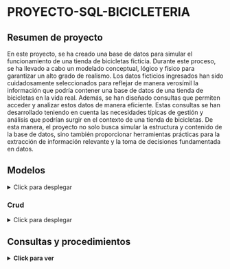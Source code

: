 # PROYECTO-SQL-BICICLETERIA

## Resumen de proyecto

En este proyecto, se ha creado una base de datos para simular el funcionamiento de una tienda de bicicletas ficticia. Durante este proceso, se ha llevado a cabo un modelado conceptual, lógico y físico para garantizar un alto grado de realismo. Los datos ficticios ingresados han sido cuidadosamente seleccionados para reflejar de manera verosímil la información que podría contener una base de datos de una tienda de bicicletas en la vida real.
Además, se han diseñado consultas que permiten acceder y analizar estos datos de manera eficiente. Estas consultas se han desarrollado teniendo en cuenta las necesidades típicas de gestión y análisis que podrían surgir en el contexto de una tienda de bicicletas. De esta manera, el proyecto no solo busca simular la estructura y contenido de la base de datos, sino también proporcionar herramientas prácticas para la extracción de información relevante y la toma de decisiones fundamentada en datos.

## Modelos

<details>
  <summary>Click para desplegar</summary>
   <br>
  En esta sección, se incluirán los modelos físicos adjuntos.

### Modelado conceptual

Desearía implementar una base de datos integral para la administración de mi empresa, la cual se especializa en el ámbito de la venta de productos de bicicletas. Contamos con diversas sucursales que cuentan con un promedio de 5 empleados en cada área. Mantenemos relaciones con varios distribuidores que proveen los productos para nuestras tiendas. Realizamos inventarios tanto de productos nuevos como de segunda mano.
Adicionalmente, ofrecemos servicios de mantenimiento para bicicletas y productos, brindando asistencia a los clientes que puedan requerirlo al adquirir una bicicleta o un artículo. Es importante destacar que no realizamos servicios de mantenimiento con productos de segunda mano. Los clientes tienen la flexibilidad de efectuar sus pagos de diversas maneras, y los productos de segunda mano cuentan con su propio proveedor exclusivo.
Los clientes que adquieren productos de segunda mano contarán con un inventario exclusivo y sus respectivas facturas, los cuales serán almacenados para posibles reclamaciones futuras. Esta medida se implementa con el objetivo de garantizar un registro detallado y transparente de las transacciones relacionadas con productos de segunda mano.
Además, buscamos establecer una visión clara de nuestros proveedores de segunda mano más destacados. Esto se logrará mediante un análisis cuidadoso de las transacciones, evaluando la calidad de los productos y la satisfacción de los clientes. Este enfoque nos permitirá tomar decisiones informadas y fortalecer nuestras relaciones con los proveedores que mejor se alineen con los estándares de calidad y servicio de nuestra empresa.

### Modelo logico

![imagen](https://github.com/Ancreem/PROYECTO-SQL-BICICLETERIA/assets/139159920/ad6132ab-288f-4a62-92c2-831c0e127304)


### Modelo fisico

![bicicleteria](https://github.com/Ancreem/PROYECTO-SQL-BICICLETERIA/assets/139159920/ef046f5d-a7c4-4dd2-b40e-d413c59cd9b2)

</details>

### Crud

<details>
  <summary>Click para desplegar</summary>
   <br>

</details>

## Consultas y procedimientos

<details>
  <summary><strong>Click para ver</strong></summary>
   <br>


<details>
  <summary>Tabla Sucursal</summary>
   <br>

1. Devuelva cuales servicios han dado cada sucursal

   - Consulta

   ```sql
   	select s.nombre, p.tipoServicio
   	from sucursal s
   	join trabajadores t on t.sucursalId = s.id
   	join empleado e on e.id = t.empleadoId 
   	join factura f on f.empleadoId = e.id
   	join preFactura p on p.id = f.preFacturaId;
   ```

   - Procedimiento `servicio_en_sucursal;`

   ```sql
   	DELIMITER //
   	create procedure servicio_en_sucursal()
   	begin
   		select s.nombre, p.tipoServicio
           from sucursal s
           join trabajadores t on t.sucursalId = s.id
           join empleado e on e.id = t.empleadoId 
           join factura f on f.empleadoId = e.id
           join preFactura p on p.id = f.preFacturaId;
   	end //
   	DELIMITER ;
   ```

   - Llamado `call servicio_en_sucursal();`

2. Devuelva el nombre y la dirección de las sucursales que no han realizado ventas en el último mes.

    - Consulta

    ```sql
    	select s.nombre, s.direccion
        from sucursal s
        where not exists (
            select 1
            from factura f
            join empleado e ON f.empleadoId = e.id
            join trabajadores t ON e.id = t.empleadoId
            where t.sucursalId = s.id
            and month(f.fecha) = month(curdate()) - 1
            and year(f.fecha) = year(curdate())
        );
    ```

    - Procedimiento `sucursales_no_ventas_mes`

    ```sql
    	DELIMITER //
    	create procedure sucursales_no_ventas_mes(in numeroMeses int)
    	begin
    		select s.nombre, s.direccion
            from sucursal s
            where not exists (
                select 1
                from factura f
                join empleado e ON f.empleadoId = e.id
                join trabajadores t ON e.id = t.empleadoId
                where t.sucursalId = s.id
                and month(f.fecha) = month(curdate()) - numeroMeses
                and year(f.fecha) = year(curdate())
            );
    	end //
    	DELIMITER ;
    ```

    - Llamado `call sucursales_no_ventas_mes(numeroMeses);`

</details>


<details>
  <summary>Tabla trabajadores</summary>
   <br>

1. Devuelva que trabajador no se encuentra en ninguna sucursal. Muestre su id, rol, con su nombre y apellidos.

   - Consulta

   ```sql
       select e.id, e.rol, CONCAT(e.nombre, ' ', e.apellido1, ' ', e.apellido2) AS nombre_completo
       from empleado e
       left join trabajadores t on e.id = t.empleadoId
       where t.sucursalId is NULL;
   ```

   - Procedimiento `trabajador_no_sucursal`

   ```sql
   trabajador_no_sucursal	DELIMITER //
   	create procedure trabajador_no_sucursal()
   	begin
   	    select e.id, e.rol, CONCAT(e.nombre, ' ', e.apellido1, ' ', e.apellido2) AS nombre_completo
       	from empleado e
       	left join trabajadores t on e.id = t.empleadoId
       	where t.sucursalId is NULL;
   	end //
   	DELIMITER ;
   ```

   - Llamado `call trabajador_no_sucursal() ;`

</details>


<details>
  <summary>Tabla empleado</summary>
   <br>

1. Obtener el total de ventas realizado por el empleado con el id "1", mostrando el  nombre del empleado y la suma de los montos de venta, considerando las facturas emitidas.

   - Consulta

   ```sql
   	select e.nombre as Empleado, sum(p.precio * ps.cantidad) as venta
       from factura fact
       join empleado e on fact.empleadoId = e.id
       join productos ps on fact.productosId = ps.id
       join producto p on ps.producto = p.producto
       where e.id = 1
       GROUP BY e.nombre;
   ```

   - Procedimiento `empleado_ventas`

   ```sql
   	DELIMITER //
   	create procedure empleado_ventas(in idEmpleado int)
   	begin 
           select e.nombre as Empleado, sum(p.precio * ps.cantidad) as venta
           from factura fact
           join empleado e on fact.empleadoId = e.id
           join productos ps on fact.productosId = ps.id
           join producto p on ps.producto = p.producto
           where e.id = idEmpleado
           GROUP BY e.nombre;
   	end //
   	DELIMITER ;
   ```

   - Llamado `call empleado_ventas(id);`

2. Listar los servicios que han sido utilizados por empleados con el apellido "Martínez".

    - Consulta

    ```sql
    	select distinct s.tipoServicio
        from servicio s
        join preFactura pf on s.tipoServicio = pf.tipoServicio
        join factura f on pf.id = f.preFacturaId
        join empleado e on f.empleadoId = e.id
        where e.apellido1 = 'Martínez' or e.apellido2 = 'Martínez';
    ```

    - Procedimiento `servicios_utilizados_empleado_apellido`

    ```sql
    	DELIMITER //
    	create procedure servicios_utilizados_empleado_apellido(in apellidoEmpleado varchar(200))
    	begin
    		select distinct s.tipoServicio
            from servicio s
            join preFactura pf on s.tipoServicio = pf.tipoServicio
            join factura f on pf.id = f.preFacturaId
            join empleado e on f.empleadoId = e.id
            where e.apellido1 = apellidoEmpleado or e.apellido2 = apellidoEmpleado;
    	end //
    	DELIMITER ;
    ```

    - Llamado `call servicios_utilizados_empleado_apellido(apellido);`


</details>

<details>
  <summary>Tabla metodoPago</summary>
   <br>

1. Obtén el nombre de los clientes que hayan realizado compras con Tarjeta de crédito  y en la sucursal con dirección "Avenida B #456".

   - Consulta

   ```sql
       select id, nombre AS nombre_cliente
       from cliente
       where id IN (
           select f.clienteId
           from factura f
           join metodoPago mp ON f.metodoPagoId = mp.id
           join empleado e ON f.empleadoId = e.id
           join trabajadores t ON e.id = t.empleadoId
           join sucursal s ON t.sucursalId = s.id
           where s.direccion = 'Avenida B #456' and mp.nombre = 'Tarjeta de crédito'
       );
   ```

   - Procedimiento `metoPago_en_sucursal_cliente`

   ```sql
   	DELIMITER // 
   	create procedure metoPago_en_sucursal_cliente(in direccionSucursal varchar(90), in nombreTargeta varchar(90))
   	begin 
   	 select id, nombre AS nombre_cliente
       from cliente
       where id IN (
           select f.clienteId
           from factura f
           join metodoPago mp ON f.metodoPagoId = mp.id
           join empleado e ON f.empleadoId = e.id
           join trabajadores t ON e.id = t.empleadoId
           join sucursal s ON t.sucursalId = s.id
           where s.direccion = direccionSucursal and mp.nombre = nombreTargeta
       );
   	end // 
   	DELIMITER ;
   ```

   - Llamado `call metoPago_en_sucursal_cliente(direccionSucursal, nombreTargeta);`

2. Muestre los clientes que han realizado pagos con tarjeta. Tenga en cuenta que debe de imprimir el nombre del cliente y el tipo de pago que tiene el cliente.

    - Consulta

    ```sql
    	select distinct concat(c.nombre,'',c.apellido1) as cliente,
        m.tipo as tipo_pago
        from cliente c
        join factura f on c.id = f.clienteId
        join metodoPago m on f.metodoPagoId = m.id
        where m.tipo = 'Tarjeta';
    ```

    - Procedimiento `clientes_tipoPago`

    ```sql
    	DELIMITER //
    	create procedure clientes_tipoPago(in tipoPago varchar(70))
    	begin
    		select distinct concat(c.nombre,'',c.apellido1) as cliente,
            m.tipo as tipo_pago
            from cliente c
            join factura f on c.id = f.clienteId
            join metodoPago m on f.metodoPagoId = m.id
            where m.tipo = tipoPago;
    	end //
    	DELIMITER ;
    ```

    - Llamado `call clientes_tipoPago(tipoPago);`

4. Obtenga las facturas con un Método de Pago de id 1.

    - Consulta

    ```sql
    	SELECT f.id as Id_factura, e.nombre as Nombre_Empleado, c.nombre as Nombre_Cliente, p.producto, m.nombre as MetodoPago, f.fecha
        FROM factura f
        JOIN empleado e ON e.id = f.empleadoId
        JOIN cliente c ON c.id = f.clienteId
        JOIN productos p ON p.id = f.productosId
        JOIN metodoPago m ON m.id = f.metodoPagoId
        WHERE f.metodoPagoId = 1;
    ```

    - Procedimiento `ObtenerFacturasPorMetodoPago`

    ```sql
        DELIMITER //
        CREATE PROCEDURE ObtenerFacturasPorMetodoPago(IN metodo_pago_id INT)
        BEGIN
        		SELECT f.id as Id_factura, e.nombre as Nombre_Empleado, c.nombre as Nombre_Cliente, p.producto, m.nombre as MetodoPago, f.fecha
            FROM factura f
            JOIN empleado e ON e.id = f.empleadoId
            JOIN cliente c ON c.id = f.clienteId
            JOIN productos p ON p.id = f.productosId
            JOIN metodoPago m ON m.id = f.metodoPagoId
            WHERE f.metodoPagoId = metodo_pago_id;
        END //
        DELIMITER ;
    ```

    - Llamado `call ObtenerFacturasPorMetodoPago(metodo_pago_id);`

5. Obtenga las facturas de segunda mano con un Método de Pago de id 7.

    - Consulta

    ```sql
        SELECT f.id as Id_factura, e.nombre as Nombre_Empleado, c.nombre as Nombre_Cliente, p.producto, m.nombre as MetodoPago, f.fecha
        FROM facturaSegundaMano f
        JOIN empleado e ON e.id = f.empleadoId
        JOIN clienteSegundaMano c ON c.id = f.clienteId
        JOIN productosSegundaMano p ON p.id = f.productosId
        JOIN metodoPago m ON m.id = f.metodoPagoId
        WHERE f.metodoPagoId = 7;
    ```

    - Procedimiento `ObtenerFacturasSegundaManoPorMetodoPago`

    ```sql
    	DELIMITER //
        CREATE PROCEDURE ObtenerFacturasSegundaManoPorMetodoPago(IN metodo_pago_id INT)
        BEGIN
        	SELECT f.id as Id_factura, e.nombre as Nombre_Empleado, c.nombre as Nombre_Cliente, p.producto, m.nombre as MetodoPago, f.fecha
            FROM facturaSegundaMano f
            JOIN empleado e ON e.id = f.empleadoId
            JOIN clienteSegundaMano c ON c.id = f.clienteId
            JOIN productosSegundaMano p ON p.id = f.productosId
            JOIN metodoPago m ON m.id = f.metodoPagoId
            WHERE f.metodoPagoId = metodo_pago_id;
        END //
        DELIMITER ;
    ```

    - Llamado `call ObtenerFacturasSegundaManoPorMetodoPago(metodo_pago_id);`

</details>


 
<details>
  <summary>Tabla cliente</summary>
   <br>

1. Obtenga el nombre de los clientes que han realizado compras en todas las sucursales.

    - Consulta

    ```sql
     	select c.nombre as nombre_cliente
        from cliente c
        where not exists (
            select 1
            from sucursal s
            where not exists (
                select 1
                from factura f
                join empleado e on f.empleadoId = e.id
                join trabajadores t on e.id = t.empleadoId
                where t.sucursalId = s.id and f.clienteId = c.id
            )
        );
    ```

    - Procedimiento `clientes_todas_sucursales`

    ```sql
    	DELIMITER //
        create procedure clientes_todas_sucursales()
        begin
            select c.nombre as nombre_cliente
            from cliente c
            where not exists (
                select 1
                from sucursal s
                where not exists (
                    select 1
                    from factura f
                    join empleado e on f.empleadoId = e.id
                    join trabajadores t on e.id = t.empleadoId
                    where t.sucursalId = s.id and f.clienteId = c.id
                )
            );
        end //
        DELIMITER ;
    ```

    - Llamado `call clientes_todas_sucursales();`

2. Mostrar el nombre de los clientes que han realizado compras en más de una sucursal.

    - Consulta

    ```sql
    	select c.nombre
        from cliente c
        where (
            select count(DISTINCT t.sucursalId)
            from trabajadores t
            JOIN factura f on t.empleadoId = f.empleadoId
            where f.clienteId = c.id
        ) > 1;
    ```

    - Procedimiento `clientes_compras_mas_sucursal`

    ```sql
    	DELIMITER //
        create procedure clientes_compras_mas_sucursal(in numeroSucursales int)
        begin 
            select c.nombre
            from cliente c
            where (
                select count(DISTINCT t.sucursalId)
                from trabajadores t
                JOIN factura f on t.empleadoId = f.empleadoId
                where f.clienteId = c.id
            ) > numeroSucursales;
        end //
        DELIMITER ;
    ```

    - Llamado `call clientes_compras_mas_sucursal(numeroSucursales);`

3. Calcular el monto total de compras realizadas por clientes con más de 5 productos en una sola factura.

    - Consulta

    ```sql
        select SUM(p.precio * ps.cantidad) AS monto_total
        from factura f
        join productos ps on f.productosId = ps.id
        join producto p on ps.producto = p.producto
        where ps.cantidad > 5;
    ```

    - Procedimiento `monto_compras_cliente_cant_productos`

    ```sql
    	DELIMITER //
    	create procedure monto_compras_cliente_cant_productos(in numProductos int)
    	begin
    		select SUM(p.precio * ps.cantidad) AS monto_total
            from factura f
            join productos ps on f.productosId = ps.id
            join producto p on ps.producto = p.producto
            where ps.cantidad > numProductos;
    	end //
    	DELIMITER ;
    ```

    - Llamado `call monto_compras_cliente_cant_productos(cantProductos);`

</details>


<details>
  <summary>Tabla factura</summary>
   <br>

1. Obtenga los detalles de Factura con el id "2"

    - Consulta

    ```sql
    	SELECT f.*, e.nombre AS empleado, c.nombre AS cliente, p.producto AS producto, mp.nombre AS metodo_pago
        FROM factura f
        JOIN empleado e ON f.empleadoId = e.id
        JOIN cliente c ON f.clienteId = c.id
        JOIN productos p ON f.productosId = p.id
        JOIN metodoPago mp ON f.metodoPagoId = mp.id
        WHERE f.id = 2;	
    ```

    - Procedimiento `ObtenerDetallesFactura`

    ```sql
        DELIMITER //
        CREATE PROCEDURE ObtenerDetallesFactura(IN factura_id INT)
        BEGIN
            SELECT f.*, e.nombre AS empleado, c.nombre AS cliente, p.producto AS producto, mp.nombre AS metodo_pago
            FROM factura f
            JOIN empleado e ON f.empleadoId = e.id
            JOIN cliente c ON f.clienteId = c.id
            JOIN productos p ON f.productosId = p.id
            JOIN metodoPago mp ON f.metodoPagoId = mp.id
            WHERE f.id = factura_id;
        END //
        DELIMITER ;
    ```

    - Llamado `call ObtenerDetallesFactura(factura);`


</details>

<details>
  <summary>Tabla productos</summary>
   <br>

1. Encontrar los productos que no han sido vendidos en el último mes.

    - Consulta

    ```sql
    	select p.producto
        from  producto p         
        where not exists (             
            select 1             
            from factura f             
            JOIN productos ps ON f.productosId = ps.id             
            where ps.producto = p.producto AND f.fecha >= curdate() - interval 1 month
        );     
    ```

    - Procedimiento`productos_no_vendidos_mes`

    ```sql
    	DELIMITER //
        create procedure productos_no_vendidos_mes(in mes int)
        begin     		
        select p.producto             
        from  producto p             
        where not exists (                 
            select 1                 
            from factura f                 
            JOIN productos ps ON f.productosId = ps.id                 
            where ps.producto = p.producto AND f.fecha >= curdate() - interval mes month             
        );    
        end //     	
       	DELIMITER ;     
    ```

    - Llamado`call productos_no_vendidos_mes(mes);`

2. Listar los productos que han sido comprados más de 2 veces en total.

    - Consulta

    ```sql
    	select ps.producto
        from productos ps
        join factura f on ps.id = f.productosId
        group by ps.producto
        having count(f.id) > 2;
    ```

    - Procedimiento `productos_comprados_cant`

    ```sql
    	DELIMITER //
    	create procedure productos_comprados_cant(in cantidad int)
    	begin
    		select ps.producto
            from productos ps
            join factura f on ps.id = f.productosId
            group by ps.producto
            having count(f.id) > cantidad;
    	end //
    	DELIMITER ;
    ```

    - Llamado `call productos_comprados_cant(cantidad);`

</details>
 
<details>
  <summary>Tabla producto</summary>
   <br>

1. Muestre los productos que ha suministrado el distribuidor "Bicicletas del Futuro Ltda"

   - Consulta

   ```sql
   	select p.producto as nombre_producto 
       from producto p
       join inventario i on i.producto = p.producto
       join distribuidor d on i.distribuidorId = d.id
       where d.nombre like '%Bicicletas del Futuro Ltda%';
   ```

   - Procedimiento `productos_suministrados_distribuidor`

   ```sql
   	DELIMITER //
   	create procedure productos_suministrados_distribuidor(in nombreDistribuidor varchar(90))
   	begin
   		set @distribuidor = concat("%",nombreDistribuidor,"%");
   
   		select p.producto as nombre_producto 
           from producto p
           join inventario i on i.producto = p.producto
           join distribuidor d on i.distribuidorId = d.id
           where d.nombre like @distribuidor;
   
   	end //
   	DELIMITER ;
   ```

   - Llamado `call productos_suministrados_distribuidor(nombreDistribuidor);`

2. Consulte cuales son los Productos cuyo precio es mayor al promedio y muéstrelos en pantalla.

    - Consulta

    ```sql
        select distinct p.producto
        from producto p
        where p.precio > (
            select avg(precio) from producto
        );
    ```

    - Procedimiento `productos_mayor_promedio`

    ```sql
    	DELIMITER //
    	create procedure productos_mayor_promedio()
    	begin
            select distinct p.producto
            from producto p
            where p.precio > (
                select avg(precio) from producto
            );
    	end //
    	DELIMITER ; 
    ```

    - Llamado `call productos_mayor_promedio();`

3. Encuentre cuales son los productos con precio superior al promedio de su categoría. Imprima el nombre del producto y su categoría.

    - Consulta

    ```sql
    
    select distinct p.producto, p.categoria
    from producto p
    where p.precio > (
        select avg(precio)
        from producto
        where categoria = p.categoria
    );
    ```

    - Procedimiento `productos_precio_sup_categoria`

    ```sql
    	DELIMITER //
    	create procedure productos_precio_sup_categoria()
    	begin
            select distinct p.producto, p.categoria
            from producto p
            where p.precio > (
                select avg(precio)
                from producto
                where categoria = p.categoria
            );
    	end //
    	DELIMITER ;
    ```

    - Llamado `call productos_precio_sup_categoria();`

</details>

 
<details>
  <summary>Tabla inventario</summary>
   <br>

1. Listar los productos en el inventario que tengan una cantidad superior a 25 y un precio inferior a 20000.

   - Consulta

   ```sql
   	select *
   	from inventario
   	where cantidad > 25
     	and producto in (
         select producto 
         from producto 
         where precio < 20000
     	);
   ```

   - Procedimiento `producto_inventario_desde_hasta`

   ```sql
   	DELIMITER //
   	create procedure producto_inventario_desde_hasta(in desde int, in hasta int) 
   	begin
   	select *
           from inventario
           where cantidad > desde
           and producto in (
             select producto 
             from producto 
             where precio < hasta
           );
   	end // 
   	DELIMITER ;
   ```

   - Llamado `call producto_inventario_desde_hasta(desde, hasta);`

</details>


<details>
  <summary>Tabla distribuidor</summary>
   <br>

1. Encuentra el nombre y el número de teléfono de los distribuidores que han suministrado productos en el último mes.

   - Consulta

   ```sql
   	select distinct d.nombre, numeroTelefono as Telefono
   	from distribuidor d
   	join inventario i on i.distribuidorId = d.id
   	where 
   	month(i.fecha) = month(current_date())
   	and
       year(i.fecha) = year(current_date());
   ```

   - Procedimiento `distribuidores_ultimo_mes`

   ```sql
   	DELIMITER //
   	create procedure distribuidores_ultimo_mes()
   	begin 
           select distinct d.nombre, numeroTelefono as Telefono
           from distribuidor d
           join inventario i on i.distribuidorId = d.id
           where 
           month(i.fecha) = month(current_date())
           and
           year(i.fecha) = year(current_date());
   	end //
   	DELIMITER ;
   ```

   - Llamado `call distribuidores_ultimo_mes();`

2. Muestre la cantidad de productos suministrados por el distribuidor  "Bicicletas del Futuro Ltda".

    - Consulta

    ```sql
        select count(p.producto) as cantidad_de_productos
        from producto p
        join inventario i ON i.producto = p.producto
        join distribuidor d ON i.distribuidorId = d.id
        where d.nombre like '%Bicicletas del Futuro Ltda%';
    ```

    - Procedimiento `cantidad_productos_distribuidor`

    ```sql
    	DELIMITER //
    	create procedure cantidad_productos_distribuidor(in distribuidor varchar(150))
    	begin
    		set @distribuidoBuscar = concat('%', distribuidor ,'%');
    		select count(p.producto) as cantidad_de_productos
            from producto p
            join inventario i ON i.producto = p.producto
            join distribuidor d ON i.distribuidorId = d.id
            where d.nombre like @distribuidoBuscar;
    	end //
    	DELIMITER ;
    ```

    - Llamado `call cantidad_productos_distribuidor(distribuidor);`

</details>


<details>
  <summary>Tabla preFactura</summary>
   <br>

</details>


<details>
  <summary>Tabla servicio</summary>
   <br>

1. Listar los servicios ofrecidos para "Bicicletas" de complejidad "Baja" y al id de factura al que pertenecen.

   - Consulta

   ```sql
       select f.id as id_factura, pf.tipoServicio
       from factura f
       join preFactura pf on f.preFacturaId = pf.id
       where pf.tipoServicio in (
       	select tipoServicio
       	from servicio
       	where complejidad = 'Baja' and tipoVehiculo = 'Bicicleta'
       );
   ```

   - Procedimiento `servicios_complejidad`

   ```sql
   	DELIMITER //
   	create procedure servicios_complejidad(in complejidadTrabajo varchar(50), in tipoDeVehiculo varchar(150))
   	begin
           select f.id as id_factura, pf.tipoServicio
           from factura f
           join preFactura pf on f.preFacturaId = pf.id
           where pf.tipoServicio in (
               select tipoServicio
               from servicio
               where complejidad = complejidadTrabajo and tipoVehiculo = tipoDeVehiculo
           );
   	end //
   	DELIMITER ;
   ```

   - Llamado `call servicios_complejidad(complejidadTrabajo, tipoDeVehiculo);`

2. Imprima en pantalla cuales son los servicios no utilizados en ninguna factura. Muestre todas la columnas.

    - Consulta

    ```sql
        select * from servicio s
        where not exists 
        (select 1 from factura f 
        join preFactura pf on f.preFacturaId = pf.id
        where pf.tipoServicio = s.tipoServicio);
    ```

    - Procedimiento `productos_no_ulizados_factura`

    ```sql
    	DELIMITER //
    	create procedure productos_no_ulizados_factura()
    	begin
    		select * from servicio s
            where not exists 
            (select 1 from factura f 
            join preFactura pf on f.preFacturaId = pf.id
            where pf.tipoServicio = s.tipoServicio);
    	end //
    	DELIMITER ;
    ```

    - Llamado `call productos_no_ulizados_factura();`

3. Encontrar los servicios que no han sido utilizados en los últimos 3 meses.

    - Consulta

    ```sql
    	select tipoServicio
        from servicio s
        where not exists (
            select 1
            from preFactura pf
            join factura f on pf.id = f.preFacturaId
            where pf.tipoServicio = s.tipoServicio and f.fecha >= CURDATE() - interval 3 MONTH
        );
    ```

    - Procedimiento `servicios_no_utilizados_mes`

    ```sql
    	DELIMITER // 
        create procedure servicios_no_utilizados_mes(in mes int)
        begin
        	select tipoServicio
            from servicio s
            where not exists (
                select 1
                from preFactura pf
                join factura f on pf.id = f.preFacturaId
                where pf.tipoServicio = s.tipoServicio and f.fecha >= CURDATE() - interval mes MONTH
            );
        end //
        DELIMITER ;
    ```

    - Llamado `call servicios_no_utilizados_mes(mes);`

</details>



<details>
  <summary>Tabla facturaSegundaMano</summary>
   <br>

1.  Obtenga los detalles de Factura Segunda Mano con el id "1"

    - Consulta

    ```sql
    	SELECT fs.*, e.nombre AS empleado, c.nombre AS cliente, p.producto AS producto, mp.nombre AS metodo_pago
        FROM facturaSegundaMano fs
        JOIN empleado e ON fs.empleadoId = e.id
        JOIN clienteSegundaMano c ON fs.clienteId = c.id
        JOIN productosSegundaMano p ON fs.productosId = p.id
        JOIN metodoPago mp ON fs.metodoPagoId = mp.id
        WHERE fs.id = 1;	
    ```

    - Procedimiento `ObtenerDetallesFacturaSegundaMano`
    
    ```sql
    	DELIMITER //
    	CREATE PROCEDURE ObtenerDetallesFacturaSegundaMano(IN factura_id INT)
    	BEGIN
            SELECT fs.*, e.nombre AS empleado, c.nombre AS cliente, p.producto AS producto, mp.nombre AS metodo_pago
            FROM facturaSegundaMano fs
            JOIN empleado e ON fs.empleadoId = e.id
            JOIN clienteSegundaMano c ON fs.clienteId = c.id
            JOIN productosSegundaMano p ON fs.productosId = p.id
            JOIN metodoPago mp ON fs.metodoPagoId = mp.id
            WHERE fs.id = factura_id;
    	END //
    	DELIMITER ;
    ```
    
    - Llamado `call ObtenerDetallesFacturaSegundaMano(factura);`
    
</details>

<details>
  <summary>Tabla productosSegundaMano</summary>
   <br>
1. Obtenga el nombre de los productos de segunda mano con estado "Nuevo" y un precio mayor a 300.

   - Consulta

   ```sql
   	select ps.producto as nombre_producto 
       from productoSegundaMano ps
       where ps.estado like '%nuevo%' and ps.precio > 300;
   ```

   - Procedimiento `productosSegundaMano_estado_mayorA`

   ```sql
   	DELIMITER //
   	create procedure productosSegundaMano_estado_mayorA(in estadoProducto varchar(40), in precioProducto int)
   	begin
   		select ps.producto as nombre_producto 
           from productoSegundaMano ps
           where ps.estado like concat('%', estadoProducto, '%') and ps.precio > precioProducto;
   	end //
   	DELIMITER ;
   ```

   - Llamado `call productosSegundaMano_estado_mayorA(estadoProducto, precioProducto);`


2.   Muestre la cantidad de productos suministrados por el distribuidor  "Bicicletas del Futuro Ltda".

    - Consulta

    ```sql
        select count(p.producto) as cantidad_de_productos
        from producto p
        join inventarioSegundaMano i ON i.producto = p.producto
        join distribuidorSegundaMano d ON i.distribuidorId = d.id
        where d.nombre like '%Velocidad Extrema Distribuciones%';
    ```

    - Procedimiento `cantidad_productos_distribuidorSegunda`

    ```sql
    	DELIMITER //
    	create procedure cantidad_productos_distribuidorSegunda(in distribuidorSegundaMano varchar(150))
    	begin
    		set @distribuidoBuscar = concat('%', distribuidorSegundaMano ,'%');
    		select count(p.producto) as cantidad_de_productos
            from producto p
            join inventarioSegundaMano i ON i.producto = p.producto
            join distribuidorSegundaMano d ON i.distribuidorId = d.id
            where d.nombre like @distribuidoBuscar;
    	end //
    	DELIMITER ;
    ```

    - Llamado `call cantidad_productos_distribuidorSegunda(distribuidorSegundaMano);`

3. Listar los productos de segunda mano que han sido comprados más de 1 vez en total.

    - Consulta

    ```sql
    	select ps.producto
        from productosSegundaMano ps
        join facturaSegundaMano f on ps.id = f.productosId
        group by ps.producto
        having count(f.id) > 1;
    ```

    - Procedimiento `productosSegundaMano_comprados_cant`

    ```sql
    	DELIMITER //
    	create procedure productosSegundaMano_comprados_cant(in cantidad int)
    	begin
            select ps.producto
            from productosSegundaMano ps
            join facturaSegundaMano f on ps.id = f.productosId
            group by ps.producto
            having count(f.id) > cantidad;
    	end //
    	DELIMITER ;
    ```

    - Llamado `call productosSegundaMano_comprados_cant(cantidad);`

</details>

<details>
  <summary>Tabla productoSegundaMano</summary>
   <br>

1. Calcular el monto total de compras realizadas por clientes con más de 3 productos en una sola factura. Los clientes, los productos y la factura son todas de segunda mano.

    - Consulta

    ```sql
    	select SUM(p.precio * ps.cantidad) AS monto_total
        from facturaSegundaMano f
        join productosSegundaMano ps on f.productosId = ps.id
        join productoSegundaMano p on ps.producto = p.producto
        where ps.cantidad > 3;
    ```

    - Procedimiento `monto_compras_cliente_cant_productosSegundaMano`

    ```sql
    	DELIMITER //
    	create procedure monto_compras_cliente_cant_productosSegundaMano(in numProductos int)
    	begin
    		select SUM(p.precio * ps.cantidad) AS monto_total
            from facturaSegundaMano f
            join productosSegundaMano ps on f.productosId = ps.id
            join productoSegundaMano p on ps.producto = p.producto
            where ps.cantidad > numProductos;
    	end //
    	DELIMITER ;
    ```

    - Llamado `call call monto_compras_cliente_cant_productosSegundaMano(numProductos);`

</details>

<details>
  <summary>Tabla inventarioSegundaMano</summary>
   <br>

1. Listar los productos de segunda mano en el inventario de segunda mano que tengan una cantidad superior a 25 y un precio inferior a 20000.

    - Consulta

    ```sql
    	select *
        from inventarioSegundaMano
        where cantidad > desde
        and producto in (
        select producto 
        from productoSegundaMano 
        where precio < hasta
    ```

    - Procedimiento `productoSegun_inventarioSegun_desde_hasta`

    ```sql
    	DELIMITER //
    	create procedure productoSegun_inventarioSegun_desde_hasta(in desde int, in hasta int) 
    	begin
    		select *
            from inventarioSegundaMano
            where cantidad > desde
            and producto in (
              select producto 
              from productoSegundaMano 
              where precio < hasta
            );
    	end // 
    	DELIMITER ;
    ```

    - Llamado `call productoSegun_inventarioSegun_desde_hasta(desde, hasta);`


</details>


<details>
  <summary>Tabla distribuidorSegundaMano</summary>
   <br>


1. Encuentra el nombre y el número de teléfono de los distribuidores de segunda mano que han suministrado productos en el último mes.

    - Consulta

    ```sql
    	select distinct d.nombre, numeroTelefono as Telefono
    	from distribuidorSegundaMano d
    	join inventarioSegundaMano i on i.distribuidorId = d.id
    	where 
    	month(i.fecha) = month(current_date())
    	and
        year(i.fecha) = year(current_date());
    ```

    - Procedimiento `distribuidoresSegundaMano_ultimo_mes`

    ```sql
    	DELIMITER //
    	create procedure distribuidoresSegundaMano_ultimo_mes()
    	begin 
            select distinct d.nombre, numeroTelefono as Telefono
            from distribuidorSegundaMano d
            join inventarioSegundaMano i on i.distribuidorId = d.id
            where 
            month(i.fecha) = month(current_date())
            and
            year(i.fecha) = year(current_date());
    	end //
    	DELIMITER ;
    ```

    - Llamado `call distribuidoresSegundaMano_ultimo_mes();`


</details>

<details>
  <summary>Tabla clienteSegundaMano</summary>
   <br>

1. Obtenga el nombre de los clientes de segunda mano que han realizado compras en todas las sucursales.

    - Consulta

    ```sql
    	select c.nombre as nombre_cliente
        from clienteSegundaMano c
        where not exists (
            select 1
            from sucursal s
            where not exists (
                select 1
                from factura f
                join empleado e on f.empleadoId = e.id
                join trabajadores t on e.id = t.empleadoId
                where t.sucursalId = s.id and f.clienteId = c.id
            )
        );
    ```

    - Procedimiento `clientesSegundaMano_todas_sucursales`

    ```sql
    	DELIMITER //
        create procedure clientesSegundaMano_todas_sucursales()
        begin
        	select c.nombre as nombre_cliente
        	from clienteSegundaMano c
        	where not exists (
            select 1
            from sucursal s
            where not exists (
                select 1
                from factura f
                join empleado e on f.empleadoId = e.id
                join trabajadores t on e.id = t.empleadoId
                where t.sucursalId = s.id and f.clienteId = c.id
            ));
        end //
    	DELIMITER ;
    ```

    - Llamado `call clientesSegundaMano_todas_sucursales();`

</details>





